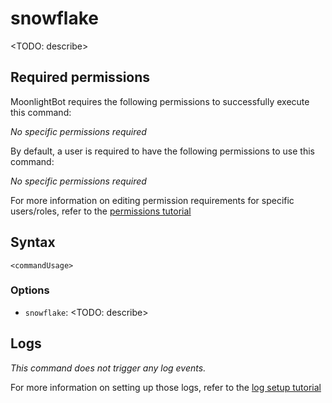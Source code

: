 # snowflake

<TODO: describe>

## Required permissions

MoonlightBot requires the following permissions to successfully execute this command:

*No specific permissions required*

By default, a user is required to have the following permissions to use this command:

*No specific permissions required*

For more information on editing permission requirements for specific users/roles, refer to the [permissions tutorial](<linkToPermissionsTutorial>)

## Syntax

```text
<commandUsage>
```

### Options

* `snowflake`: <TODO: describe>

## Logs

*This command does not trigger any log events.*

For more information on setting up those logs, refer to the [log setup tutorial](<linkToLogTutorial>)